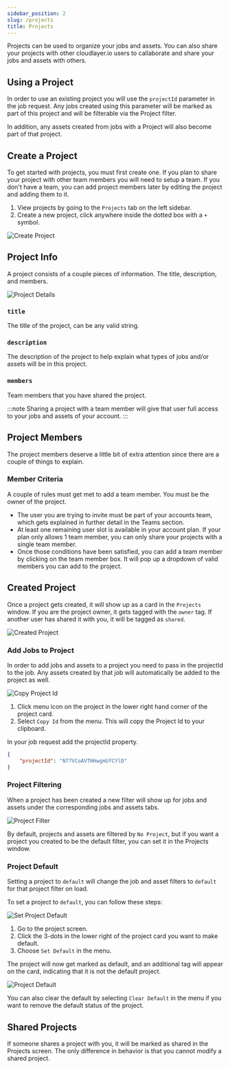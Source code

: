 ```yaml
---
sidebar_position: 2
slug: /projects
title: Projects
---
```


<head>
  <title>Projects | Application Docs - Document Generation Service</title>
  <meta
    name="description"
    content="cloudlayer.io is a service for helping you automate your document generation processes using our PDF Generation and Image Generation services."
  />
</head>

Projects can be used to organize your jobs and assets. You can also share your projects with other cloudlayer.io users to callaborate and share your jobs and assets with others.

## Using a Project
In order to use an existing project you will use the `projectId` parameter in the job request. Any jobs created using this parameter will be marked as part of this project and will be filterable via the Project filter.

In addition, any assets created from jobs with a Project will also become part of that project.

## Create a Project

To get started with projects, you must first create one. If you plan to share your project with other team members you will need to setup a team. If you don't have a team, you can add project members later by editing the project and adding them to it.

1. View projects by going to the `Projects` tab on the left sidebar.
2. Create a new project, click anywhere inside the dotted box with a `+` symbol.

![Create Project](/img/projects_new.png)

## Project Info

A project consists of a couple pieces of information. The title, description, and members.

![Project Details](/img/new_project_screen.png)

### `title`

The title of the project, can be any valid string.

### `description`

The description of the project to help explain what types of jobs and/or assets will be in this project.

### `members`

Team members that you have shared the project.

:::note
Sharing a project with a team member will give that user full access to your jobs and assets of your account.
:::

## Project Members

The project members deserve a little bit of extra attention since there are a couple of things to explain.

### Member Criteria

A couple of rules must get met to add a team member.
You must be the owner of the project.

- The user you are trying to invite must be part of your accounts team, which gets explained in further detail in the Teams section.
- At least one remaining user slot is available in your account plan. If your plan only allows 1 team member, you can only share your projects with a single team member.
- Once those conditions have been satisfied, you can add a team member by clicking on the team member box. It will pop up a dropdown of valid members you can add to the project.

## Created Project

Once a project gets created, it will show up as a card in the `Projects` window. If you are the project owner, it gets tagged with the `owner` tag. If another user has shared it with you, it will be tagged as `shared`.

![Created Project](/img/created_project.png)

### Add Jobs to Project

In order to add jobs and assets to a project you need to pass in the projectId to the job. Any assets created by that job will automatically be added to the project as well.

![Copy Project Id](/img/project_copy_id.png)

1. Click menu icon on the project in the lower right hand corner of the project card.
2. Select `Copy Id` from the menu. This will copy the Project Id to your clipboard.

In your job request add the projectId property.

```json title="Add Job to Project Example"
{
    "projectId": "N77VCoAVTHHwgmUfCYlD"
}
```

### Project Filtering

When a project has been created a new filter will show up for jobs and assets under the corresponding jobs and assets tabs.

![Project Filter](/img/project_filter.png)

By default, projects and assets are filtered by `No Project`, but if you want a project you created to be the default filter, you can set it in the Projects window.

### Project Default

Setting a project to `default` will change the job and asset filters to `default` for that project filter on load.

To set a project to `default`, you can follow these steps:

![Set Project Default](/img/project_set_default.png)

1. Go to the project screen.
2. Click the 3-dots in the lower right of the project card you want to make default.
3. Choose `Set Default` in the menu.

The project will now get marked as default, and an additional tag will appear on the card, indicating that it is not the default project.

![Project Default](/img/project_default.png)

You can also clear the default by selecting `Clear Default` in the menu if you want to remove the default status of the project.

## Shared Projects

If someone shares a project with you, it will be marked as shared in the Projects screen. The only difference in behavior is that you cannot modify a shared project.
